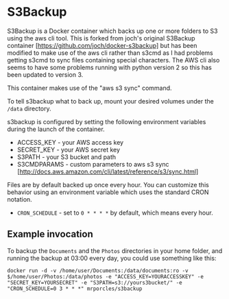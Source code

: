# S3Backup

S3Backup is a Docker container which backs up one or more folders to S3 using
the aws cli tool. This is forked from joch's original S3Backup container
[https://github.com/joch/docker-s3backup] but has been modified to make use of the
aws cli rather than s3cmd as I had problems getting s3cmd to sync files containing
special characters. The AWS cli also seems to have some problems running with python
version 2 so this has been updated to version 3. 

This container makes use of the "aws s3 sync" command.

To tell s3backup what to back up, mount your desired volumes under the
`/data` directory.

s3backup is configured by setting the following environment variables during
the launch of the container.

- ACCESS_KEY - your AWS access key
- SECRET_KEY - your AWS secret key
- S3PATH - your S3 bucket and path
- S3CMDPARAMS - custom parameters to aws s3 sync [http://docs.aws.amazon.com/cli/latest/reference/s3/sync.html]

Files are by default backed up once every hour. You can customize this behavior
using an environment variable which uses the standard CRON notation.

- `CRON_SCHEDULE` - set to `0 * * * *` by default, which means every hour.

## Example invocation

To backup the `Documents` and the `Photos` directories in your home folder, and
running the backup at 03:00 every day, you could use something like this:

```
docker run -d -v /home/user/Documents:/data/documents:ro -v $/home/user/Photos:/data/photos -e "ACCESS_KEY=YOURACCESSKEY" -e "SECRET_KEY=YOURSECRET" -e "S3PATH=s3://yours3bucket/" -e "CRON_SCHEDULE=0 3 * * *" mrporcles/s3backup
```
